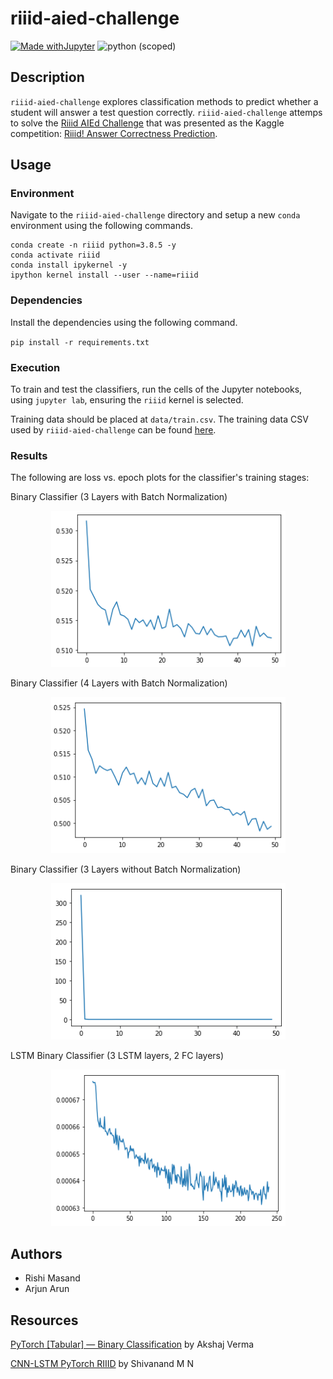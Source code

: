 # riiid-aied-challenge

[![Made withJupyter](https://img.shields.io/badge/Made%20with-Jupyter-orange?style=for-the-badge&logo=Jupyter)](https://jupyter.org/try)
![python (scoped)](https://img.shields.io/badge/python-3.8.5-brightgreen.svg)

## Description
`riiid-aied-challenge` explores classification methods to predict whether a student will answer a test question correctly. `riiid-aied-challenge` attemps to solve the [Riiid AIEd Challenge](https://www.ednetchallenge.ai/) that was presented as the Kaggle competition: [Riiid! Answer Correctness Prediction](https://www.kaggle.com/c/riiid-test-answer-prediction).

## Usage

### Environment

Navigate to the `riiid-aied-challenge` directory and setup a new `conda` environment using the following commands.

```
conda create -n riiid python=3.8.5 -y
conda activate riiid
conda install ipykernel -y
ipython kernel install --user --name=riiid
```

### Dependencies

Install the dependencies using the following command.

`pip install -r requirements.txt`

### Execution

To train and test the classifiers, run the cells of the Jupyter notebooks, using `jupyter lab`, ensuring the `riiid` kernel is selected.

Training data should be placed at `data/train.csv`. The training data CSV used by `riiid-aied-challenge` can be found [here](https://www.kaggle.com/c/riiid-test-answer-prediction/data?select=train.csv).

### Results

The following are loss vs. epoch plots for the classifier's training stages:

Binary Classifier (3 Layers with Batch Normalization)

<p float="left" align="center">
  <img src="readme_assets/loss_vs_epoch_plot_bc3lbn.png" width="375" height="250"/>
</p>

Binary Classifier (4 Layers with Batch Normalization)


<p float="left" align="center">
  <img src="readme_assets/loss_vs_epoch_plot_bc4lbn.png" width="375" height="250"/>
</p>

Binary Classifier (3 Layers without Batch Normalization)


<p float="left" align="center">
  <img src="readme_assets/loss_vs_epoch_plot_bc3l.png" width="375" height="250"/>
</p>

LSTM Binary Classifier (3 LSTM layers, 2 FC layers)


<p float="left" align="center">
  <img src="readme_assets/loss_vs_epoch_plot_lstm.png" width="375" height="250"/>
</p>

## Authors

* Rishi Masand
* Arjun Arun

## Resources

[PyTorch [Tabular] — Binary Classification](https://towardsdatascience.com/pytorch-tabular-binary-classification-a0368da5bb89) by Akshaj Verma

[CNN-LSTM PyTorch RIIID](https://www.kaggle.com/shivanandmn/cnn-lstm-pytorch-riiid) by Shivanand M N